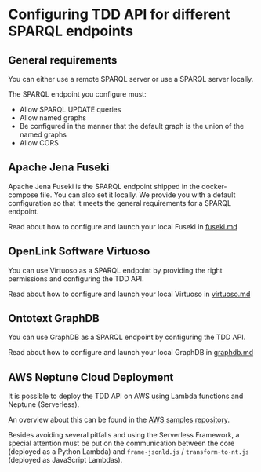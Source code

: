 # Configuring TDD API for different SPARQL endpoints

## General requirements

You can either use a remote SPARQL server or use a SPARQL server locally.

The SPARQL endpoint you configure must:

- Allow SPARQL UPDATE queries
- Allow named graphs
- Be configured in the manner that the default graph is the union of the named graphs
- Allow CORS

## Apache Jena Fuseki

Apache Jena Fuseki is the SPARQL endpoint shipped in the docker-compose file.
You can also set it locally.
We provide you with a default configuration so that it meets the general
requirements for a SPARQL endpoint.

Read about how to configure and launch your local Fuseki in [fuseki.md](fuseki.md)

## OpenLink Software Virtuoso

You can use Virtuoso as a SPARQL endpoint by providing the right permissions
and configuring the TDD API.

Read about how to configure and launch your local Virtuoso in [virtuoso.md](virtuoso.md)

## Ontotext GraphDB

You can use GraphDB as a SPARQL endpoint by configuring the TDD API.

Read about how to configure and launch your local GraphDB in [graphdb.md](graphdb.md)

## AWS Neptune Cloud Deployment

It is possible to deploy the TDD API on AWS using Lambda functions and Neptune (Serverless).

An overview about this can be found in the [AWS samples repository](https://aws-samples.github.io/aws-dbs-refarch-graph/src/accessing-from-aws-lambda/).

Besides avoiding several pitfalls and using the Serverless Framework, a special attention must be put on the communication between the core (deployed as a Python Lambda) and `frame-jsonld.js` / `transform-to-nt.js` (deployed as JavaScript Lambdas).

